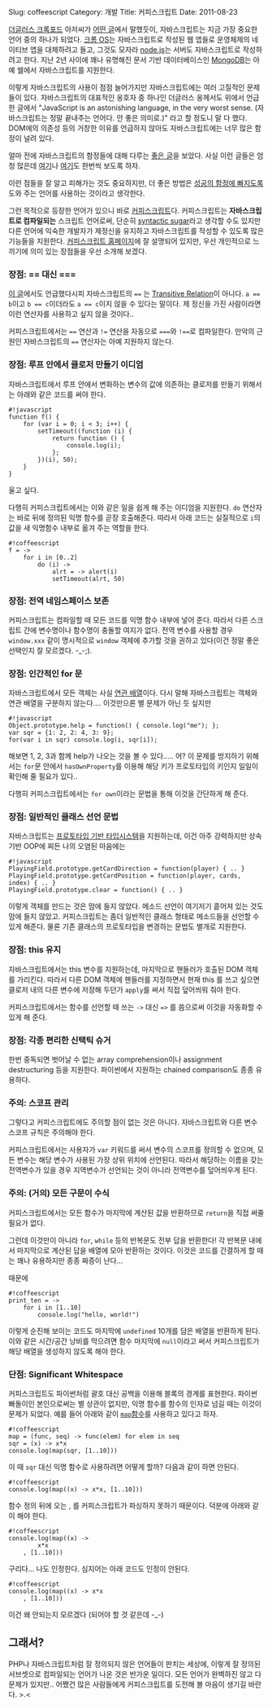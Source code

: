 Slug: coffeescript 
Category: 개발 
Title: 커피스크립트
Date: 2011-08-23

[더글러스 크록포드](http://javascript.crockford.com/popular.html) 아저씨가 [어떤 글](http://javascript.crockford.com/popular.html)에서 말했듯이, 자바스크립트는 지금 가장 중요한 언어 중의 하나가 되었다. [크롬 OS](http://en.wikipedia.org/wiki/Google_Chrome_OS)는 자바스크립트로 작성된 웹 앱들로 운영체제의 네이티브 앱을 대체하려고 들고, 그것도 모자라 [node.js](http://nodejs.org/)는 서버도 자바스크립트로 작성하려고 한다. 지난 2년 사이에 꽤나 유명해진 문서 기반 데이터베이스인 [MongoDB](http://www.mongodb.org/)는 아예 쉘에서 자바스크립트를 지원한다.

이렇게 자바스크립트의 사용이 점점 늘어가지만 자바스크립트에는 여러 고질적인 문제들이 있다. 자바스크립트의 대표적인 옹호자 중 하나인 더글러스 옹께서도 위에서 언급한 글에서 "JavaScript is an astonishing language, in the very worst sense. (자바스크립트는 정말 끝내주는 언어다. 안 좋은 의미로.)" 라고 할 정도니 말 다 했다. DOM에의 의존성 등의 거창한 이유를 언급하지 않아도 자바스크립트에는 너무 많은 함정이 널려 있다. 

얼마 전에 자바스크립트의 함정들에 대해 다루는 [좋은 글](http://blog.cheol.net/post/9208860498)을 보았다. 사실 이런 글들은 엄청 많은데 [여기](http://www.fitzblog.com/bid/2127/Nine-Javascript-Gotchas)나 [여기](http://stackoverflow.com/questions/2749952/what-are-the-top-javascript-pitfalls)도 한번씩 보도록 하자. 

이런 점들을 잘 알고 피해가는 것도 중요하지만, 더 좋은 방법은 [성공의 함정에 빠지도록](http://www.codinghorror.com/blog/2007/08/falling-into-the-pit-of-success.html) 도와 주는 언어를 사용하는 것이라고 생각한다.

그런 목적으로 등장한 언어가 있으니 바로 [커피스크립트](http://jashkenas.github.com/coffee-script/)다. 커피스크립트는 **자바스크립트로 컴파일되는** 스크립트 언어로써, 단순히 [syntactic sugar](http://en.wikipedia.org/wiki/Syntactic_sugar)라고 생각할 수도 있지만 다른 언어에 익숙한 개발자가 제정신을 유지하고 자바스크립트를 작성할 수 있도록 많은 기능들을 지원한다. [커피스크립트 홈페이지](http://jashkenas.github.com/coffee-script/)에 잘 설명되어 있지만, 우선 개인적으로 느끼기에 의미 있는 장점들을 우선 소개해 보겠다.

### 장점: == 대신 ===

[이 글](http://blog.cheol.net/post/9208860498)에서도 언급했다시피 자바스크립트의 `==` 는 [Transitive Relation](http://en.wikipedia.org/wiki/Transitive_relation)이 아니다. `a == b`이고 `b == c`이더라도 `a == c`이지 않을 수 있다는 말이다. 제 정신을 가진 사람이라면 이런 연산자를 사용하고 싶지 않을 것이다..

커피스크립트에서는 `==` 연산과 `!=` 연산을 자동으로 `===`와 `!==`로 컴파일한다. 만악의 근원인 자바스크립트의 `==` 연산자는 아예 지원하지 않는다.

### 장점: 루프 안에서 클로저 만들기 이디엄

자바스크립트에서 루프 안에서 변화하는 변수의 값에 의존하는 클로저를 만들기 위해서는 아래와 같은 코드를 써야 한다.

	#!javascript
	function f() {
		for (var i = 0; i < 3; i++) {
			setTimeout((function (i) {
				return function () {
					console.log(i);
				};
			})(i), 50);
		}
	}

울고 싶다.

다행히 커피스크립트에서는 이와 같은 일을 쉽게 해 주는 이디엄을 지원한다. `do` 연산자는 바로 뒤에 정의된 익명 함수를 곧장 호출해준다. 따라서 아래 코드는 실질적으로 `i`의 값을 새 익명함수 내부로 옮겨 주는 역할을 한다.

	#!coffeescript
	f = ->
		for i in [0..2]
			do (i) ->
				alrt = -> alert(i)
				setTimeout(alrt, 50)

### 장점: 전역 네임스페이스 보존

커피스크립트는 컴파일할 때 모든 코드를 익명 함수 내부에 넣어 준다. 따라서 다른 스크립트 간에 변수명이나 함수명이 충돌할 여지가 없다. 전역 변수를 사용할 경우 `window.xxx` 같이 명시적으로 `window` 객체에 추가할 것을 권하고 있다(이건 정말 좋은 선택인지 잘 모르겠다. -\_-;).

### 장점: 인간적인 for 문

자바스크립트에서 모든 객체는 사실 [연관 배열](http://en.wikipedia.org/wiki/Associative_array)이다. 다시 말해 자바스크립트는 객체와 연관 배열을 구분하지 않는다.... 이것만으론 별 문제가 아닌 듯 싶지만

	#!javascript
	Object.prototype.help = function() { console.log("me"); };
	var sqr = {1: 2, 2: 4, 3: 9};
	for(var i in sqr) console.log(i, sqr[i]);

해보면 1, 2, 3과 함께 help가 나오는 것을 볼 수 있다..... 어? 이 문제를 방지하기 위해서는 `for`문 안에서 `hasOwnProperty`를 이용해 해당 키가 프로토타입의 키인지 일일이 확인해 줄 필요가 있다..

다행히 커피스크립트에서는 `for own`이라는 문법을 통해 이것을 간단하게 해 준다.

### 장점: 일반적인 클래스 선언 문법

자바스크립트는 [프로토타입 기반 타입시스템](http://en.wikipedia.org/wiki/Prototype-based_programming)을 지원하는데, 이건 아주 강력하지만 상속 기반 OOP에 찌든 나의 오염된 마음에는

	#!javascript
	PlayingField.prototype.getCardDirection = function(player) { .. }
	PlayingField.prototype.getCardPosition = function(player, cards, index) { .. }
	PlayingField.prototype.clear = function() { .. }

이렇게 객체를 만드는 것은 맘에 들지 않았다. 메소드 선언이 여기저기 흩어져 있는 것도 맘에 들지 않았고. 커피스크립트는 좀더 일반적인 클래스 형태로 메소드들을 선언할 수 있게 해준다. 물론 기존 클래스의 프로토타입을 변경하는 문법도 별개로 지원한다.

### 장점: this 유지

자바스크립트에서는 this 변수를 지원하는데, 마지막으로 핸들러가 호출된 DOM 객체를 가리킨다. 따라서 다른 DOM 객체에 핸들러를 지정하면서 현재 this 를 쓰고 싶으면 클로저 내의 다른 변수에 저장해 두던가 `apply`를 써서 직접 덮어씌워 줘야 한다.

커피스크립트에서는 함수를 선언할 때 쓰는 `->` 대신 `=>` 를 씀으로써 이것을 자동화할 수 있게 해 준다.

### 장점: 각종 편리한 신택틱 슈거

한번 중독되면 벗어날 수 없는 array comprehension이나 assignment destructuring 등을 지원한다. 파이썬에서 지원하는 chained comparison도 종종 유용하다.

### 주의: 스코프 관리

그렇다고 커피스크립트에도 주의할 점이 없는 것은 아니다. 자바스크립트와 다른 변수 스코프 규칙은 주의해야 한다.

커피스크립트에서는 사용자가 `var` 키워드를 써서 변수의 스코프를 정의할 수 없으며, 모든 변수는 해당 변수가 사용된 가장 상위 위치에 선언된다. 따라서 해당하는 이름을 갖는 전역변수가 있을 경우 지역변수가 선언되는 것이 아니라 전역변수를 덮어씌우게 된다. 

### 주의: (거의) 모든 구문이 수식

커피스크립트에서는 모든 함수가 마지막에 계산된 값을 반환하므로 `return`을 직접 써줄 필요가 없다. 

그런데 이것만이 아니라 `for`, `while` 등의 반복문도 전부 답을 반환한다! 각 반복문 내에서 마지막으로 계산된 답을 배열에 모아 반환하는 것이다. 이것은 코드를 간결하게 할 때는 꽤나 유용하지만 종종 짜증이 난다...

때문에

	#!coffeescript
	print_ten = ->
		for i in [1..10]
			console.log("hello, world!")

이렇게 순진해 보이는 코드도 마지막에 `undefined` 10개를 담은 배열을 반환하게 된다. 이와 같은 시간/공간 낭비를 막으려면 함수 마지막에 `null`이라고 써서 커피스크립트가 해당 배열을 생성하지 않도록 해야 한다.

### 단점: Significant Whitespace

커피스크립트도 파이썬처럼 괄호 대신 공백을 이용해 블록의 경계를 표현한다. 파이썬 빠돌이인 본인으로써는 별 상관이 없지만, 익명 함수를 함수의 인자로 넘길 때는 이것이 문제가 되었다. 예를 들어 아래와 같이 [`map`함수](http://en.wikipedia.org/wiki/Map_(higher-order_function))를 사용하고 있다고 하자.

	#!coffeescript
	map = (func, seq) -> func(elem) for elem in seq 
	sqr = (x) -> x*x
	console.log(map(sqr, [1..10]))

이 때 `sqr` 대신 익명 함수로 사용하려면 어떻게 할까? 다음과 같이 하면 안된다.

	#!coffeescript
	console.log(map((x) -> x*x, [1..10]))

함수 정의 뒤에 오는 , 를 커피스크립트가 파싱하지 못하기 때문이다. 덕분에 아래와 같이 해야 한다.

	#!coffeescript
	console.log(map((x) ->
			x*x
		, [1..10]))

구리다... 나도 인정한다. 심지어는 아래 코드도 인정이 안된다.

	#!coffeescript
	console.log(map((x) -> x*x
		, [1..10]))

이건 왜 안되는지 모르겠다 (되어야 할 것 같은데 -\_-)

## 그래서?

PHP나 자바스크립트처럼 잘 정의되지 않은 언어들이 판치는 세상에, 이렇게 잘 정의된 서브셋으로 컴파일되는 언어가 나온 것은 반가운 일이다. 모든 언어가 완벽하진 않고 다 문제가 있지만.. 어쨌건 많은 사람들에게 커피스크립트를 도전해 볼 마음이 생기길 바란다. >.<
